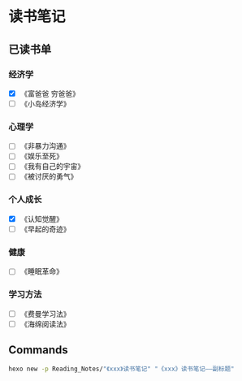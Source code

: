 # 读书笔记

## 已读书单

### 经济学

- [x] 《富爸爸 穷爸爸》
- [ ] 《小岛经济学》

### 心理学

- [ ] 《非暴力沟通》
- [ ] 《娱乐至死》
- [ ] 《我有自己的宇宙》
- [ ] 《被讨厌的勇气》

### 个人成长

- [x] 《认知觉醒》
- [ ] 《早起的奇迹》

### 健康

- [ ] 《睡眠革命》

### 学习方法

- [ ] 《费曼学习法》
- [ ] 《海绵阅读法》

## Commands

```bash
hexo new -p Reading_Notes/"《xxx》读书笔记" "《xxx》读书笔记——副标题"
```

